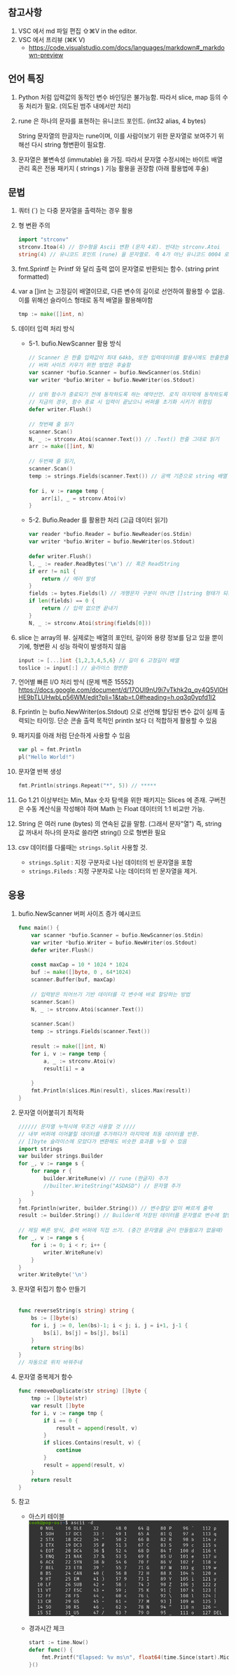 ## 참고사항

1. VSC 에서 md 파일 편집 ⇧⌘V in the editor.
2. VSC 에서 프리뷰 (⌘K V)
    - <https://code.visualstudio.com/docs/languages/markdown#_markdown-preview>

## 언어 특징

1. Python 처럼 입력값의 동적인 변수 바인딩은 불가능함. 따라서 slice, map 등의 수동 처리가 필요. (의도된 범주 내에서만 처리)

2. rune 은 하나의 문자를 표현하는 유니코드 포인트. (int32 alias, 4 bytes)

    String 문자열의 한글자는 rune이며, 이를 사람이보기 위한 문자열로 보여주기 위해선 다시 string 형변환이 필요함.

3. 문자열은 불변속성 (immutable) 을 가짐. 따라서 문자열 수정시에는 바이트 배열 관리 혹은 전용 패키지 ( strings ) 기능 활용을 권장함 (아래 활용법에 후술)
## 문법

1. 쿼터 (`) 는 다중 문자열을 출력하는 경우 활용
2. 형 변환 주의

    ```go
    import "strconv" 
    strconv.Itoa(4) // 정수형을 Ascii 변환 (문자 4로). 반대는 strconv.Atoi
    string(4) // 유니코드 포인트 (rune) 을 문자열로. 즉 4가 아닌 유니코드 0004 로 변환되며 이는 제어문자이므로 출력이 안되 에러발생.
    ```

3. fmt.Sprintf 는 Printf 와 달리 출력 없이 문자열로 반환되는 함수. (string print formatted)
4. var a []int 는 고정길이 배열이므로, 다른 변수의 길이로 선언하여 활용할 수 없음.
    이를 위해선 슬라이스 형태로 동적 배열을 활용해야함

    ```go
    tmp := make([]int, n)
    ```

5. 데이터 입력 처리 방식
    - 5-1. bufio.NewScanner 활용 방식

        ```go
        // Scanner 은 한줄 입력값이 최대 64kb, 또한 입력데이터를 활용시에도 한줄한줄 선언해서 처리해야함 
        // 버퍼 사이즈 키우기 위한 방법은 후술함
        var scanner *bufio.Scanner = bufio.NewScanner(os.Stdin)
        var writer *bufio.Writer = bufio.NewWriter(os.Stdout)

        // 상위 함수가 중료되기 전에 동작하도록 하는 예약선언. 로직 마지막에 동작하도록 선언하려는 경우 활용
        // 지금의 경우, 함수 종료 시 입력이 끝났으니 버퍼를 초기화 시키기 위함임
        defer writer.Flush()

        // 첫번째 줄 읽기
        scanner.Scan()
        N, _ := strconv.Atoi(scanner.Text()) // .Text() 한줄 그대로 읽기
        arr := make([]int, N)

        // 두번째 줄 읽기,
        scanner.Scan()
        temp := strings.Fields(scanner.Text()) // 공백 기준으로 string 배열 만들기
        
        for i, v := range temp {
            arr[i], _ = strconv.Atoi(v)
        }
        ```

    - 5-2. Bufio.Reader 를 활용한 처리 (고급 데이터 읽기)

        ```go
        var reader *bufio.Reader = bufio.NewReader(os.Stdin)
        var writer *bufio.Writer = bufio.NewWriter(os.Stdout)

        defer writer.Flush()
        l, _ := reader.ReadBytes('\n') // 혹은 ReadString
        if err != nil {
            return // 에러 발생
        }
        fields := bytes.Fields(l) // 개행문자 구분이 아니면 []string 형태가 되는점 참고
        if len(fields) == 0 {
            return // 입력 없으면 끝내기
        }
        N, _ := strconv.Atoi(string(fields[0]))
        ```

6. slice 는 array의 뷰.
실제로는 배열의 포인터, 길이와 용량 정보를 담고 있을 뿐이기에, 형변환 시 성능 하락이 발생하지 않음

    ```go
    input := [...]int {1,2,3,4,5,6} // 길이 6 고정길이 배열
    toslice := input[:] // 슬라이스 형변환
    ```

7. 언어별 빠른 I/O 처리 방식 (문제 백준 15552)
    <https://docs.google.com/document/d/17OUl9nU9i7vTkhk2q_qy4Q5Vl0HHE9bTLUHwbLp56WM/edit?pli=1&tab=t.0#heading=h.oq3q0ypfd1l2>
8. Fprintln 는 bufio.NewWriter(os.Stdout) 으로 선언해 할당된 변수 값이 실제 출력되는 타이밍.
    단순 콘솔 출력 목적인 println 보다 더 적합하게 활용할 수 있음

9. 패키지를 아래 처럼 단순하게 사용할 수 있음

    ```go
    var pl = fmt.Println
    pl("Hello World!")
    ```

10. 문자열 반복 생성

    ```go
    fmt.Println(strings.Repeat("*", 5)) // *****
    ```

11. Go 1.21 이상부터는 Min, Max 숫자 탐색을 위한 패키지는 Slices 에 존재.
    구버전은 수동 계산식을 작성해야 하며 Math 는 Float 데이터의 1:1 비교만 가능.

12. String 은 여러 rune (bytes) 의 연속된 값을 말함. (그래서 문자"열")
    즉, string 값 꺼내서 하나의 문자로 쓸라면 string() 으로 형변환 필요

13. csv 데이터를 다룰때는 `strings.Split` 사용할 것.
    - `strings.Split` : 지정 구분자로 나뉜 데이터의 빈 문자열을 포함
    - `strings.Fileds` : 지정 구분자로 나눈 데이터의 빈 문자열을 제거.

## 응용

1. bufio.NewScanner 버퍼 사이즈 증가 예시코드

    ```go
    func main() {
        var scanner *bufio.Scanner = bufio.NewScanner(os.Stdin)
        var writer *bufio.Writer = bufio.NewWriter(os.Stdout)
        defer writer.Flush()

        const maxCap = 10 * 1024 * 1024
        buf := make([]byte, 0 , 64*1024)
        scanner.Buffer(buf, maxCap)
        
        // 입력받은 띄어쓰기 기반 데이터를 각 변수에 바로 할당하는 방법
        scanner.Scan()
        N, _ := strconv.Atoi(scanner.Text())

        scanner.Scan()
        temp := strings.Fields(scanner.Text())

        result := make([]int, N)
        for i, v := range temp {
            a, _ := strconv.Atoi(v)
            result[i] = a

        }
        fmt.Println(slices.Min(result), slices.Max(result))
    }
    ```

2. 문자열 이어붙히기 최적화

    ```go
    ////// 문자열 누적시에 무조건 사용할 것 ////
    // 내부 버퍼에 이어붙힐 데이터를 추가하다가 마지막에 최동 데이터를 반환.
    // []byte 슬라이스에 모았다가 변환해도 비슷한 효과를 누릴 수 있음
    import strings
    var builder strings.Builder
    for _, v := range s {
        for range r {
            builder.WriteRune(v) // rune (한글자) 추가
            //builter.WriteString("ASDASD") // 문자열 추가
        }
    }
    fmt.Fprintln(writer, builder.String()) // 변수할당 없이 빠르게 출력
    result := builder.String() // Builder에 저장된 데이터를 문자열로 변수에 할당
    
    // 제일 빠른 방식, 출력 버퍼에 직접 쓰기. (중간 문자열을 굳이 만들필요가 없을떄)
    for _, v := range s {
        for i := 0; i < r; i++ {
            writer.WriteRune(v)
        }
    }
    writer.WriteByte('\n')
    ```

3. 문자열 뒤집기 함수 만들기

    ```go
    
    func reverseString(s string) string {
        bs := []byte(s)
        for i, j := 0, len(bs)-1; i < j; i, j = i+1, j-1 {
            bs[i], bs[j] = bs[j], bs[i]
        }
        return string(bs)
    }
    // 자동으로 위치 바꿔주네
    ```

4. 문자열 중복제거 함수

    ```go
    func removeDuplicate(str string) []byte {
        tmp := []byte(str)
        var result []byte
        for i, v := range tmp {
            if i == 0 {
                result = append(result, v)
            }
            if slices.Contains(result, v) {
                continue
            }
            result = append(result, v)
        }
        return result
    }
    ```

5. 참고
    - 아스키 테이블
    ![image](./img/ascii.png)

    - 경과시간 체크

        ```go
        start := time.Now()
        defer func() {
            fmt.Printf("Elapsed: %v ms\n", float64(time.Since(start).Microseconds())/1000)
        }()
        ```
